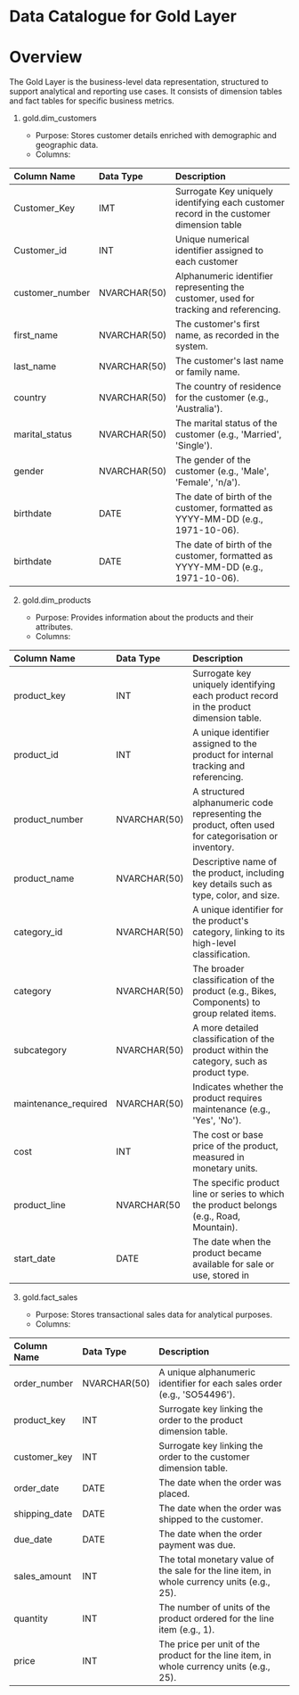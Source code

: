 # Data Catalogue for Gold Layer

# Overview 

The Gold Layer is the business-level data representation, structured to support analytical and reporting use cases. It consists of dimension tables and fact tables for specific business metrics.

1. gold.dim_customers
   
   - Purpose: Stores customer details enriched with demographic and geographic data.
   - Columns:

| Column Name |Data Type| Description |
|:---| :--- | :--- |
|Customer_Key | IMT | Surrogate Key uniquely identifying each customer record in the customer dimension table |
| Customer_id | INT | Unique numerical identifier assigned to each customer|
|customer_number |	NVARCHAR(50) |	Alphanumeric identifier representing the customer, used for tracking and referencing.|
|first_name	| NVARCHAR(50) |	The customer's first name, as recorded in the system. |
| last_name |	NVARCHAR(50) |	The customer's last name or family name. |
| country	| NVARCHAR(50) | The country of residence for the customer (e.g., 'Australia').|
| marital_status |	NVARCHAR(50) |	The marital status of the customer (e.g., 'Married', 'Single'). |
| gender	| NVARCHAR(50)	| The gender of the customer (e.g., 'Male', 'Female', 'n/a'). |
| birthdate |	DATE	| The date of birth of the customer, formatted as YYYY-MM-DD (e.g., 1971-10-06). |
| birthdate |	DATE	| The date of birth of the customer, formatted as YYYY-MM-DD (e.g., 1971-10-06). |


2. gold.dim_products
   
   - Purpose: Provides information about the products and their attributes.
   - Columns:

| Column Name |Data Type| Description |
|:---| :--- | :--- |
| product_key | INT |	Surrogate key uniquely identifying each product record in the product dimension table. |
| product_id |	INT | A unique identifier assigned to the product for internal tracking and referencing. |
| product_number |	NVARCHAR(50) |	A structured alphanumeric code representing the product, often used for categorisation or inventory. |
| product_name |	NVARCHAR(50) |	Descriptive name of the product, including key details such as type, color, and size. |
| category_id |	NVARCHAR(50)	| A unique identifier for the product's category, linking to its high-level classification. |
| category |	NVARCHAR(50)	| The broader classification of the product (e.g., Bikes, Components) to group related items. |
| subcategory |	NVARCHAR(50)	| A more detailed classification of the product within the category, such as product type. |
| maintenance_required |	NVARCHAR(50) |	Indicates whether the product requires maintenance (e.g., 'Yes', 'No'). |
| cost	| INT | 	The cost or base price of the product, measured in monetary units. | 
| product_line |	NVARCHAR(50 |	The specific product line or series to which the product belongs (e.g., Road, Mountain). |
| start_date	| DATE	| The date when the product became available for sale or use, stored in |


3. gold.fact_sales
   
     - Purpose: Stores transactional sales data for analytical purposes.
     - Columns:

| Column Name |Data Type| Description |
|:---| :--- | :--- |
| order_number	| NVARCHAR(50) | A unique alphanumeric identifier for each sales order (e.g., 'SO54496'). |
| product_key	| INT	| Surrogate key linking the order to the product dimension table. |
| customer_key |	INT	|  Surrogate key linking the order to the customer dimension table. |
| order_date |	DATE	| The date when the order was placed. |
| shipping_date |	DATE | The date when the order was shipped to the customer. |
| due_date	| DATE | 	The date when the order payment was due. |
| sales_amount | INT |	The total monetary value of the sale for the line item, in whole currency units (e.g., 25). |
| quantity	| INT	| The number of units of the product ordered for the line item (e.g., 1). |
| price	| INT	| The price per unit of the product for the line item, in whole currency units (e.g., 25). |










